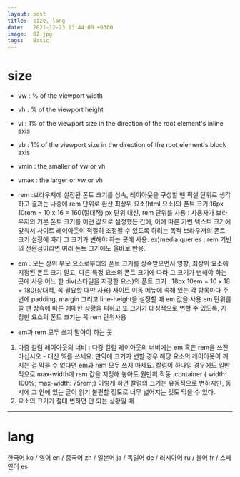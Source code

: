 ```yaml
---
layout: post
title:  size, lang
date:   2021-12-23 13:44:00 +0300
image:  02.jpg
tags:   Basic
---
```


# size

* vw : % of the viewport width
* vh : % of the viewport height
* vi : 1% of the viewport size in the direction of the root element's inline axis
* vb : 1% of the viewport size in the direction of the root element's block axis
* vmin : the smaller of vw or vh
* vmax : the larger or vw or vh

* rem :브라우저에 설정된 폰트 크기를 상속, 레이아웃을 구성할 땐 픽셀 단위로 생각하고 결과는 나중에 rem 단위로 환산
최상위 요소(html 요소)의 폰트 크기:16px
10rem = 10 x 16 = 160(절대적)
px 단위 대신, rem 단위를 사용 : 사용자가 브라우저의 기본 폰트 크기를 어떤 값으로 설정했든 간에, 이에 따른 가변 텍스트 크기에 맞춰서 사이트 레이아웃이 적절히 조정될 수 있도록 하려는 목적
브라우저의 폰트 크기 설정에 따라 그 크기가 변해야 하는 곳에 사용.
ex)media queries : rem 기반의 전환점이라면 여러 폰트 크기에도 올바로 반응.

* em : 모든 상위 부모 요소로부터의 폰트 크기를 상속받으면서 영향, 최상위 요소에 지정된 폰트 크기 말고, 다른 특정 요소의 폰트 크기에 따라 그 크기가 변해야 하는 곳에 사용
어느 한 div(스타일을 지정한 요소)의 폰트 크기 : 18px
10em = 10 x 18 = 180(상대적, 꼭 필요할 때만 사용)
사이트 이동 메뉴에 속해 있는 각 항목마다 주변에 padding, margin 그리고 line-height을 설정할 때 em 값을 사용
em 단위를 쓸 땐 상속에 따른 애매한 상황을 피하고 또 크기가 대칭적으로 변할 수 있도록, 지정한 요소의 폰트 크기는 꼭 rem 단위사용

* em과 rem 모두 쓰지 말아야 하는 곳
1. 다중 칼럼 레이아웃의 너비 : 다중 칼럼 레이아웃의 너비에는 em 혹은 rem을 쓰진 마십시오 - 대신 %를 쓰세요. 만약에 크기가 변할 경우 해당 요소의 레이아웃이 깨지는 걸 막을 수 없다면 em과 rem 모두 쓰지 마세요.
칼럼이 하나일 경우에도 일반적으로 max-width에 rem 값을 지정해 놓아도 원만히 작동
.container { width: 100%; max-width: 75rem;}
이렇게 하면 칼럼의 크기는 유동적으로 변하지만, 동시에 그 안에 있는 글이 읽기 불편할 정도로 너무 넓어지는 것도 막을 수 있다.
2. 요소의 크기가 절대 변하면 안 되는 상황일 때

***

# lang

한국어 ko / 영어 en / 중국어 zh / 일본어 ja / 독일어 de / 러시아어 ru / 불어 fr / 스페인어 es

